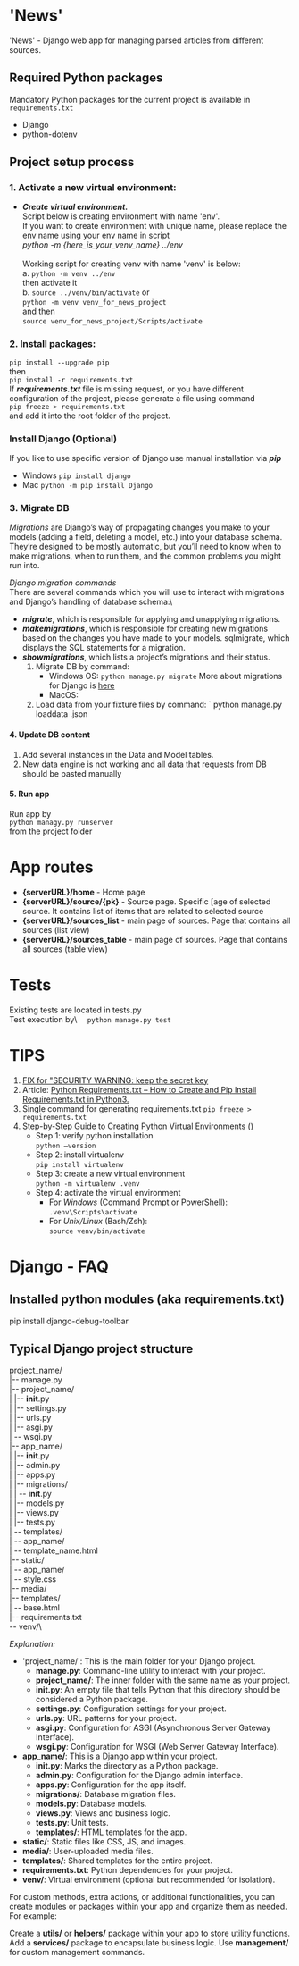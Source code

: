 # 'News'  

'News'  - Django web app for managing parsed articles from different sources.

## Required Python packages
Mandatory Python packages for the current project is available in `requirements.txt`
- Django
- python-dotenv


## Project setup process


### 1. Activate a new virtual environment:
- **_Create virtual environment._**\
Script below is creating environment with name 'env'.\
If you want to create environment with unique name, please replace the env name using your env name in script\
_python -m {here_is_your_venv_name} ../env_\
 <br />Working script for creating venv with name 'venv' is below:\
a. `python -m venv ../env`\
then activate it\
b. `source ../venv/bin/activate`
or \
`python -m venv venv_for_news_project`\
and then\
`source venv_for_news_project/Scripts/activate`

### 2. Install packages:

`pip install --upgrade pip`\
then\
`pip install -r requirements.txt`\
If **_requirements.txt_** file is missing request, or you have different configuration of the project, please  generate a file using command\
`pip freeze > requirements.txt` \
and add it into the root folder of the project.

### Install Django (Optional)

If you like to use specific version of Django use manual installation via **_pip_**

  * Windows `pip install django`
  * Mac `python -m pip install Django`

### 3. Migrate DB
 *Migrations* are Django’s way of propagating changes you make to your models (adding a field, deleting a model, etc.) into your database schema. They’re designed to be mostly automatic, but you’ll need to know when to make migrations, when to run them, and the common problems you might run into.

*Django migration commands*\
There are several commands which you will use to interact with migrations and Django’s handling of database schema:\
- _**migrate**_, which is responsible for applying and unapplying migrations.
- **_makemigrations_**, which is responsible for creating new migrations based on the changes you have made to your models.
sqlmigrate, which displays the SQL statements for a migration.
- **_showmigrations_**, which lists a project’s migrations and their status.
   1. Migrate DB by command:
      - Windows OS: `python manage.py migrate`
            More about migrations for Django is [here](https://docs.djangoproject.com/en/4.1/topics/migrations/) 
      - MacOS:
   2. Load data from your fixture files by command: ` python manage.py loaddata <yourFixtureFileName>.json
   

#### 4. Update DB content
1. Add several instances in the Data and Model tables.
2. New data engine is not working and all data that requests from DB should be pasted manually  

#### 5. Run app
Run app by \
`python managy.py runserver`\
from the project folder

# App routes

* **{serverURL}/home** - Home page
* **{serverURL}/source/{pk}**  -  Source page. Specific [age of selected source. It contains list of items that are related to selected source 
* **{serverURL}/sources_list**  - main page of sources. Page that contains all sources (list view)  
* **{serverURL}/sources_table**  - main page of sources. Page that contains all sources (table view)

# Tests
Existing tests are located in tests.py\
Test execution by\ 
`  python manage.py test`

# TIPS

1. [FIX for "SECURITY WARNING: keep the secret key ](https://dev.to/vladyslavnua/how-to-protect-your-django-secret-and-oauth-keys-53fl)
2. Article: [Python Requirements.txt – How to Create and Pip Install Requirements.txt in Python3.](https://www.freecodecamp.org/news/python-requirementstxt-explained/) 
3. Single command for generating requirements.txt
`pip freeze > requirements.txt`
4. Step-by-Step Guide to Creating Python Virtual Environments ()
   * Step 1: verify python installation\
         `python –version` 
   * Step 2: install virtualenv\
      `pip install virtualenv`
   * Step 3: create a new virtual environment\
   `python -m virtualenv .venv`
   * Step 4: activate the virtual environment
      * For _Windows_ (Command Prompt or PowerShell):\
      `.venv\Scripts\activate`
       * For _Unix/Linux_ (Bash/Zsh):\
          `source venv/bin/activate`


# Django - FAQ
## Installed python modules (aka requirements.txt)
pip install django-debug-toolbar

## Typical Django project structure

project_name/\
|-- manage.py\
|-- project_name/\
|   |-- __init__.py\
|   |-- settings.py\
|   |-- urls.py\
|   |-- asgi.py\
|   -- wsgi.py\
|-- app_name/\
|   |-- __init__.py\
|   |-- admin.py\
|   |-- apps.py\
|   |-- migrations/\
|   |   -- __init__.py\
|   |-- models.py\
|   |-- views.py\
|   |-- tests.py\
|   -- templates/\
|       -- app_name/\
|           -- template_name.html\
|-- static/\
|   -- app_name/\
|       -- style.css\
|-- media/\
|-- templates/\
|   -- base.html\
|-- requirements.txt\
-- venv/\

_Explanation:_

* 'project_name/': This is the main folder for your Django project.
  * **manage.py**: Command-line utility to interact with your project.
  * **project_name/**: The inner folder with the same name as your project.
  * **__init__.py**: An empty file that tells Python that this directory should be considered a Python package.
  * **settings.py**: Configuration settings for your project.
  * **urls.py**: URL patterns for your project.
  * **asgi.py**: Configuration for ASGI (Asynchronous Server Gateway Interface).
  * **wsgi.py**: Configuration for WSGI (Web Server Gateway Interface).
* **app_name/**: This is a Django app within your project.
  * **__init__.py**: Marks the directory as a Python package.
  * **admin.py**: Configuration for the Django admin interface.
  * **apps.py**: Configuration for the app itself.
  * **migrations/**: Database migration files.
  * **models.py**: Database models.
  * **views.py**: Views and business logic.
  * **tests.py**: Unit tests.
  * **templates/**: HTML templates for the app.
* **static/**: Static files like CSS, JS, and images.
* **media/**: User-uploaded media files.
* **templates/**: Shared templates for the entire project.
* **requirements.txt**: Python dependencies for your project.
* **venv/**: Virtual environment (optional but recommended for isolation).

For custom methods, extra actions, or additional functionalities, you can create modules or packages within your app and organize them as needed. For example:

Create a **utils/** or **helpers/** package within your app to store utility functions.
Add a **services/** package to encapsulate business logic.
Use **management/** for custom management commands.